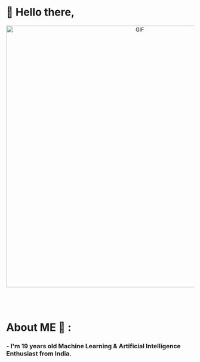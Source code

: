 # 👋 Hello there,

<div align="center">
<img hight="300" width="700" alt="GIF" align="center" src="[https://github.com/Xx-Ashutosh-xX/Xx-Ashutosh-xX/blob/master/assets/208593.gif](https://github.com/user-attachments/assets/8be17bb3-04c7-4782-9377-133fb12e402c)">
</div>

</br>
</br>
</br>


# About ME 💬 :

### - I'm 19 years  old Machine Learning & Artificial Intelligence Enthusiast from India.



